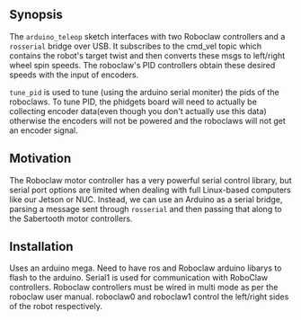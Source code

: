 ## Synopsis

The `arduino_teleop` sketch interfaces with two Roboclaw controllers and a `rosserial` bridge over USB.  It subscribes to the cmd_vel topic which contains the robot's target twist and then converts these msgs to left/right wheel spin speeds.  The roboclaw's PID controllers obtain these desired speeds with the input of encoders.

`tune_pid` is used to tune (using the arduino serial moniter) the pids of the roboclaws.  To tune PID, the phidgets board will need to actually be collecting encoder data(even though you don't actually use this data) otherwise the encoders will not be powered and the roboclaws will not get an encoder signal.

## Motivation

The Roboclaw motor controller has a very powerful serial control library, but serial port options are limited when dealing with full Linux-based computers like our Jetson or NUC. Instead, we can use an Arduino as a serial bridge, parsing a message sent through `rosserial` and then passing that along to the Sabertooth motor controllers.

## Installation

Uses an arduino mega.  Need to have ros and Roboclaw arduino libarys to flash to the arduino. Serial1 is used for communication with RoboClaw controllers.  Roboclaw controllers must be wired in multi mode as per the roboclaw user manual.  roboclaw0 and roboclaw1 control the left/right sides of the robot respectively.  
